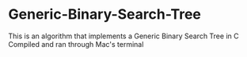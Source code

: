 # Generic-Binary-Search-Tree
This is an algorithm that implements a Generic Binary Search Tree in C
Compiled and ran through Mac's terminal

